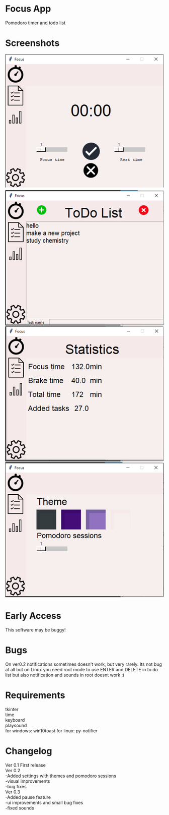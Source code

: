 # Focus App
Pomodoro timer and todo list

# Screenshots
![](s1.png)
<br>
![](s2.png)
<br>
![](s3.png)
<br>
![](s4.png)

# Early Access
This software may be buggy!

# Bugs
On ver0.2 notifications sometimes doesn't work, but very rarely. Its not bug at all but on Linux you need root mode to use ENTER and DELETE in to do list but also notification and sounds in root doesnt work :(

# Requirements
tkinter
<br>
time
<br>
keyboard
<br>
playsound
<br>
for windows: win10toast
for linux: py-notifier
<br>

# Changelog
Ver 0.1
First release
<br>
Ver 0.2 
<br>
-Added settings with themes and pomodoro sessions
<br>
-visual improvements
<br>
-bug fixes
<br>
Ver 0.3
<br>
-Added pause feature
<br>
-ui improvements and small bug fixes
<br>
-fixed sounds
